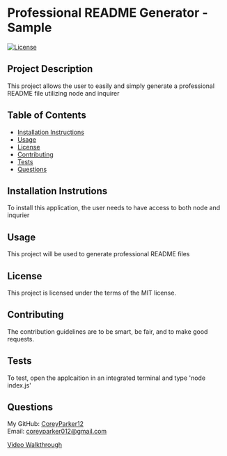 # Professional README Generator - Sample  

  [![License](https://img.shields.io/badge/License-MIT-blue.svg)](https://opensource.org/licenses/MIT)

## Project Description

  This project allows the user to easily and simply generate a professional README file utilizing node and inquirer

## Table of Contents

  * [Installation Instructions](#installation)
  * [Usage](#usage)
  * [License](#license)
  * [Contributing](#contributing)
  * [Tests](#tests)
  * [Questions](#questions)

## Installation Instrutions

  To install this application, the user needs to have access to both node and inqurier

## Usage

  This project will be used to generate professional README files

## License

  This project is licensed under the terms of the MIT license.  

## Contributing

The contribution guidelines are to be smart, be fair, and to make good requests.

## Tests

To test, open the applcaition in an integrated terminal and type 'node index.js'

## Questions

My GitHub: [CoreyParker12](https://github.com/CoreyParker12)  
Email: coreyparker012@gmail.com

[Video Walkthrough](https://drive.google.com/file/d/1CWS4xZKjWYAZikvwuJEVe5KKXcTorMPz/view?usp=sharing)
